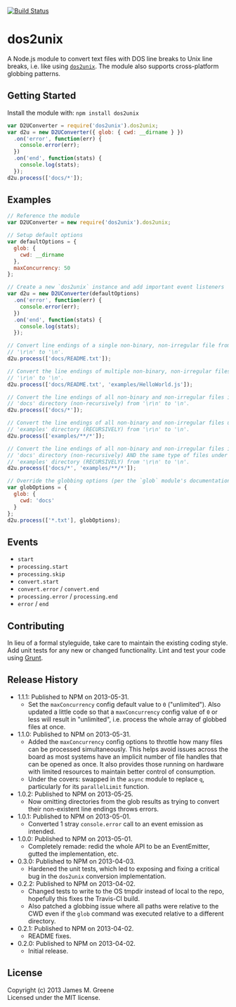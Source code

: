 [![Build Status](https://travis-ci.org/JamesMGreene/node-dos2unix.png?branch=master)](https://travis-ci.org/JamesMGreene/node-dos2unix)

# dos2unix

A Node.js module to convert text files with DOS line breaks to Unix line breaks, i.e. like using [`dos2unix`][dos2unix].
The module also supports cross-platform globbing patterns.

## Getting Started
Install the module with: `npm install dos2unix`

```js
var D2UConverter = require('dos2unix').dos2unix;
var d2u = new D2UConverter({ glob: { cwd: __dirname } })
  .on('error', function(err) {
    console.error(err);
  })
  .on('end', function(stats) {
    console.log(stats);
  });
d2u.process(['docs/*']);
```

## Examples
```js
// Reference the module
var D2UConverter = new require('dos2unix').dos2unix;

// Setup default options
var defaultOptions = {
  glob: {
    cwd: __dirname
  },
  maxConcurrency: 50
};

// Create a new `dos2unix` instance and add important event listeners
var d2u = new D2UConverter(defaultOptions)
  .on('error', function(err) {
    console.error(err);
  })
  .on('end', function(stats) {
    console.log(stats);
  });

// Convert line endings of a single non-binary, non-irregular file from
// '\r\n' to '\n'.
d2u.process(['docs/README.txt']);

// Convert the line endings of multiple non-binary, non-irregular files from
// '\r\n' to '\n'.
d2u.process(['docs/README.txt', 'examples/HelloWorld.js']);

// Convert the line endings of all non-binary and non-irregular files in the
// 'docs' directory (non-recursively) from '\r\n' to '\n'.
d2u.process(['docs/*']);

// Convert the line endings of all non-binary and non-irregular files under the
// 'examples' directory (RECURSIVELY) from '\r\n' to '\n'.
d2u.process(['examples/**/*']);

// Convert the line endings of all non-binary and non-irregular files in the
// 'docs' directory (non-recursively) AND the same type of files under the
// 'examples' directory (RECURSIVELY) from '\r\n' to '\n'.
d2u.process(['docs/*', 'examples/**/*']);

// Override the globbing options (per the `glob` module's documentation)
var globOptions = {
  glob: {
    cwd: 'docs'
  }
};
d2u.process(['*.txt'], globOptions);
```

## Events
 - `start`
 - `processing.start`
 - `processing.skip`
 - `convert.start`
 - `convert.error` / `convert.end`
 - `processing.error` / `processing.end`
 - `error` / `end`

## Contributing
In lieu of a formal styleguide, take care to maintain the existing coding style. Add unit tests
for any new or changed functionality. Lint and test your code using [Grunt](http://gruntjs.com/).

## Release History
 - 1.1.1: Published to NPM on 2013-05-31.
    - Set the `maxConcurrency` config default value to `0` ("unlimited"). Also updated a little code
      so that a `maxConcurrency` config value of `0` or less will result in "unlimited", i.e. process
      the whole array of globbed files at once.
 - 1.1.0: Published to NPM on 2013-05-31.
    - Added the `maxConcurrency` config options to throttle how many files can be processed
      simultaneously. This helps avoid issues across the board as most systems have an implicit
      number of file handles that can be opened as once. It also provides those running on
      hardware with limited resources to maintain better control of consumption.
    - Under the covers: swapped in the `async` module to replace `q`, particularly for its
      `parallelLimit` function.
 - 1.0.2: Published to NPM on 2013-05-25.
    - Now omitting directories from the glob results as trying to convert their non-existent line
      endings throws errors.
 - 1.0.1: Published to NPM on 2013-05-01.
    - Converted 1 stray `console.error` call to an event emission as intended.
 - 1.0.0: Published to NPM on 2013-05-01.
    - Completely remade: redid the whole API to be an EventEmitter, gutted the implementation, etc.
 - 0.3.0: Published to NPM on 2013-04-03.
    - Hardened the unit tests, which led to exposing and fixing a critical bug in the `dos2unix`
      conversion implementation.
 - 0.2.2: Published to NPM on 2013-04-02.
    - Changed tests to write to the OS tmpdir instead of local to the repo, hopefully this fixes
      the Travis-CI build.
    - Also patched a globbing issue where all paths were relative to the CWD even if the `glob`
      command was executed relative to a different directory.
 - 0.2.1: Published to NPM on 2013-04-02.
    - README fixes.
 - 0.2.0: Published to NPM on 2013-04-02.
    - Initial release.

## License
Copyright (c) 2013 James M. Greene  
Licensed under the MIT license.



[dos2unix]: http://sourceforge.net/projects/dos2unix/?source=dlp "dos2unix site"
